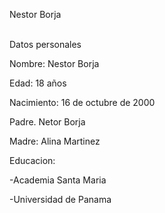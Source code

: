 Nestor  Borja

<br>Datos personales</br>

Nombre: Nestor Borja

Edad: 18 años

Nacimiento: 16 de octubre de 2000

Padre. Netor Borja

Madre: Alina Martinez


Educacion: 

-Academia Santa Maria

-Universidad de Panama
